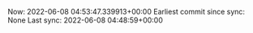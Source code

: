 Now: 2022-06-08 04:53:47.339913+00:00 Earliest commit since sync: None Last sync: 2022-06-08 04:48:59+00:00
